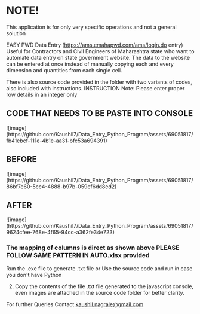 <h1>NOTE!</h1>
This application is for only very specific operations and not a general solution

EASY PWD Data Entry (https://ams.emahapwd.com/ams/login.do entry) 
Useful for Contractors and Civil Engineers of Maharashtra state who want to automate data entry on state government website.
The data to the website can be entered at once instead of manually copying each and every dimension and quantities from each single cell.

There is also source code provided in the folder with two variants of codes, also included with instructions.
INSTRUCTION 
Note: Please enter proper row details in an integer only

<h2>CODE THAT NEEDS TO BE PASTE INTO CONSOLE</h2>
![image](https://github.com/Kaushil7/Data_Entry_Python_Program/assets/69051817/fb41ebcf-111e-4b1e-aa31-bfc53a694391)

<h2>BEFORE</h2>
![image](https://github.com/Kaushil7/Data_Entry_Python_Program/assets/69051817/86bf7e60-5cc4-4888-b97b-059ef6dd8ed2)

<h2>AFTER</h2>
![image](https://github.com/Kaushil7/Data_Entry_Python_Program/assets/69051817/9624cfee-768e-4f65-94cc-a362fe34e723)


<h3>The mapping of columns is direct as shown above
PLEASE FOLLOW SAME PATTERN IN AUTO.xlsx provided</h3>

Run the .exe file to generate .txt file or Use the source code and run in case you don't have Python

2. Copy the contents of the file .txt file generated to the javascript console, even images are attached in the source code folder for better 
clarity.

For further Queries Contact kaushil.nagrale@gmail.com
